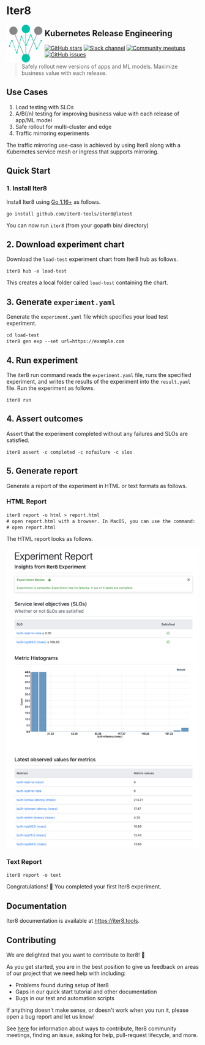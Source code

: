 # Iter8

<img alt="Iter8" src="mkdocs/docs/images/favicon.png" width="100" align="left">

## Kubernetes Release Engineering

[![GitHub stars](https://img.shields.io/github/stars/iter8-tools/iter8?style=social)](https://github.com/iter8-tools/iter8/stargazers)
[![Slack channel](https://img.shields.io/badge/Slack-Join-purple)](https://join.slack.com/t/iter8-tools/shared_invite/zt-awl2se8i-L0pZCpuHntpPejxzLicbmw)
[![Community meetups](https://img.shields.io/badge/meet-Iter8%20community%20meetups-brightgreen)](https://iter8.tools/0.7/getting-started/help/#iter8-community-meetings)
[![GitHub issues](https://img.shields.io/github/issues/iter8-tools/iter8)](https://github.com/iter8tools/iter8/issues)

> Safely rollout new versions of apps and ML models. Maximize business value with each release.


## Use Cases

1.  Load testing with SLOs
2.  A/B(/n) testing for improving business value with each release of app/ML model
3.  Safe rollout for multi-cluster and edge
4.  Traffic mirroring experiments

The traffic mirroring use-case is achieved by using Iter8 along with a Kubernetes service mesh or ingress that supports mirroring.

## Quick Start

### 1. Install Iter8
Install Iter8 using [Go 1.16+](https://golang.org/) as follows.
```shell
go install github.com/iter8-tools/iter8@latest
```
You can now run `iter8` (from your gopath bin/ directory)

## 2. Download experiment chart
Download the `load-test` experiment chart from Iter8 hub as follows.

```shell
iter8 hub -e load-test
```

This creates a local folder called `load-test` containing the chart.

## 3. Generate `experiment.yaml`
Generate the `experiment.yaml` file which specifies your load test experiment.

```shell
cd load-test
iter8 gen exp --set url=https://example.com
```

## 4. Run experiment
The iter8 run command reads the `experiment.yaml` file, runs the specified experiment, and writes the results of the experiment into the `result.yaml` file. Run the experiment as follows.

```shell
iter8 run
```

## 4. Assert outcomes
Assert that the experiment completed without any failures and SLOs are satisfied.

```shell
iter8 assert -c completed -c nofailure -c slos
```

## 5. Generate report
Generate a report of the experiment in HTML or text formats as follows.

### HTML Report

```shell
iter8 report -o html > report.html
# open report.html with a browser. In MacOS, you can use the command:
# open report.html
```

The HTML report looks as follows.

![HTML report](mkdocs/docs/getting-started/images/report.html.png)

### Text Report

```shell
iter8 report -o text
```

Congratulations! :tada: You completed your first Iter8 experiment.

## Documentation
Iter8 documentation is available at https://iter8.tools.

## Contributing
We are delighted that you want to contribute to Iter8! 💖

As you get started, you are in the best position to give us feedback on areas of
our project that we need help with including:

* Problems found during setup of Iter8
* Gaps in our quick start tutorial and other documentation
* Bugs in our test and automation scripts

If anything doesn't make sense, or doesn't work when you run it, please open a
bug report and let us know!

See [here](https://iter8.tools/latest/contributing/overview/) for information about ways to contribute, Iter8 community meetings, finding an issue, asking for help, pull-request lifecycle, and more.
